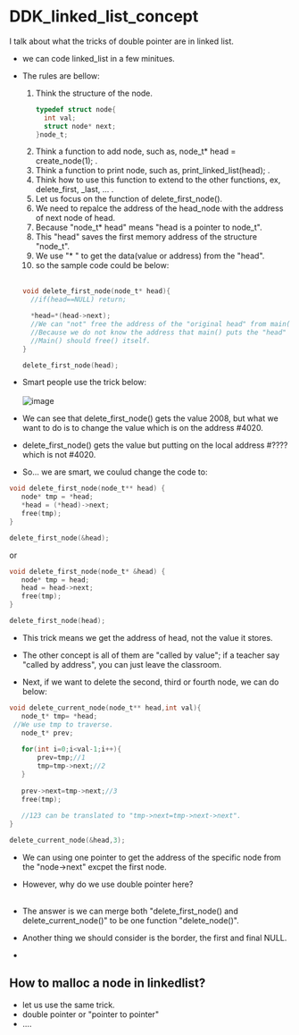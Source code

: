 # DDK_linked_list_concept
I talk about what the tricks of double pointer are in linked list.

* we can code linked_list in a few minitues.
* The rules are bellow:
  1. Think the structure of the node.
      ```C
      typedef struct node{
        int val;
        struct node* next;
      }node_t;
      ```
  2. Think a function to add node, such as, node_t* head = create_node(1); .
  3. Think a function to print node, such as, print_linked_list(head); .
  4. Think how to use this function to extend to the other functions, ex, delete_first, \_last, ... .
  5. Let us focus on the function of delete_first_node().
  6. We need to repalce the address of the head_node with the address of next node of head.  
  7. Because "node_t* head" means "head is a pointer to node_t".
  8. This "head" saves the first memory address of the structure "node_t". 
  9. We use "* " to get the data(value or address) from the "head".
  10. so the sample code could be below: 
  <br></br>
     ```C
     void delete_first_node(node_t* head){
       //if(head==NULL) return;

       *head=*(head->next);
       //We can "not" free the address of the "original head" from main(). 
       //Because we do not know the address that main() puts the "head" on.
       //Main() should free() itself.
     }

     delete_first_node(head);
    ```
* Smart people use the trick below:<br>  
![image](https://user-images.githubusercontent.com/67073582/123205707-f86a0480-d4ec-11eb-8286-1bb575cbf1ca.png) <br>

* We can see that delete_first_node() gets the value 2008, but what we want to do is to change the value which is on the address #4020.
* delete_first_node() gets the value but putting on the local address #???? which is not #4020. 

* So... we are smart, we coulud change the code to:
 ```C
 void delete_first_node(node_t** head) {
    node* tmp = *head;
    *head = (*head)->next; 
    free(tmp); 
}

delete_first_node(&head);
```
or
 ```C
 void delete_first_node(node_t* &head) {
    node* tmp = head;
    head = head->next;   
    free(tmp); 
}

delete_first_node(head);
```
* This trick means we get the address of head, not the value it stores.
* The other concept is all of them are "called by value"; if a teacher say "called by address", you can just leave the classroom.<br>

* Next, if we want to delete the second, third or fourth node, we can do below:
 ```C
void delete_current_node(node_t** head,int val){
	node_t* tmp= *head;
  //We use tmp to traverse.
	node_t* prev;
	
	for(int i=0;i<val-1;i++){
		prev=tmp;//1
		tmp=tmp->next;//2
	}
	
	prev->next=tmp->next;//3
	free(tmp);
	
	//123 can be translated to "tmp->next=tmp->next->next".
}

delete_current_node(&head,3);
```
* We can using one pointer to get the address of the specific node from the "node->next" excpet the first node.
* However, why do we use double pointer here?<br><br>

* The answer is we can merge both "delete_first_node() and delete_current_node()" to be one function "delete_node()".
* Another thing we should consider is the border, the first and final NULL.
*
## How to malloc a node in linkedlist?
* let us use the same trick.
* double pointer or "pointer to pointer"
* ....
  

